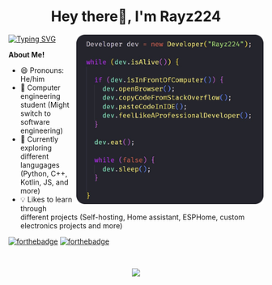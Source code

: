 <h1 align="center">Hey there👋, I'm Rayz224</h1>

<img align="right" src="https://github.com/Rayz224/Rayz224/blob/main/devLife.png" width="370" height="auto">

[![Typing SVG](https://readme-typing-svg.herokuapp.com?color=%2336BCF7&duration=2000&multiline=false&height=30&lines=Computer+engineering+student+%F0%9F%91%80+)](https://git.io/typing-svg)

**About Me!**

- 😄 Pronouns: He/him
- 💾 Computer engineering student (Might switch to software engineering)
- 🧾 Currently exploring different langugages (Python, C++, Kotlin, JS, and more) 
- 💡 Likes to learn through different projects (Self-hosting, Home assistant, ESPHome, custom electronics projects and more)


[![forthebadge](https://forthebadge.com/images/badges/built-by-developers.svg)](https://forthebadge.com)
[![forthebadge](https://forthebadge.com/images/badges/fuck-it-ship-it.svg)](https://forthebadge.com)

<br/>

<p align="center">
  <img src="https://github-readme-streak-stats.herokuapp.com?user=Rayz224&theme=city-lights&hide_border=true&date_format=M%20j%5B%2C%20Y%5D" />
</p>
